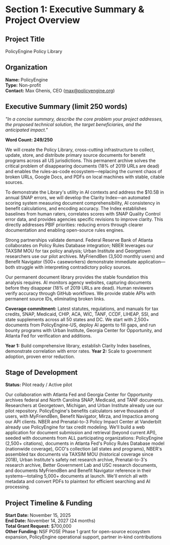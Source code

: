 # Section 1: Executive Summary & Project Overview

## Project Title
PolicyEngine Policy Library

## Organization
**Name:** PolicyEngine  
**Type:** Non-profit  
**Contact:** Max Ghenis, CEO (max@policyengine.org)

## Executive Summary (limit 250 words)
*"In a concise summary, describe the core problem your project addresses, the proposed technical solution, the target beneficiaries, and the anticipated impact."*

**Word Count: 249/250**

We will create the Policy Library, cross-cutting infrastructure to collect, update, store, and distribute primary source documents for benefit programs across all US jurisdictions. This permanent archive solves the critical problem of disappearing documents (18% of 2019 URLs are dead) and enables the rules-as-code ecosystem—replacing the current chaos of broken URLs, Google Docs, and PDFs on local machines with stable, citable sources.

To demonstrate the Library's utility in AI contexts and address the $10.5B in annual SNAP errors, we will develop the Clarity Index—an automated scoring system measuring document comprehensibility, AI consistency in benefit calculations, and encoding accuracy. The Index establishes baselines from human raters, correlates scores with SNAP Quality Control error data, and provides agencies specific revisions to improve clarity. This directly addresses PBIF priorities: reducing errors through clearer documentation and enabling open-source rules engines.

Strong partnerships validate demand. Federal Reserve Bank of Atlanta collaborates on Policy Rules Database integration; NBER leverages our TAXSIM MOU for tax policy analysis; Urban Institute and Georgetown researchers use our pilot archives. MyFriendBen (3,500 monthly users) and Benefit Navigator (500+ caseworkers) demonstrate immediate application—both struggle with interpreting contradictory policy sources.

Our permanent document library provides the stable foundation this analysis requires. AI monitors agency websites, capturing documents before they disappear (18% of 2019 URLs are dead). Human reviewers verify accuracy through GitHub workflows. We provide stable APIs with permanent source IDs, eliminating broken links.

**Coverage commitment:** Latest statutes, regulations, and manuals for tax credits, SNAP, Medicaid, CHIP, ACA, WIC, TANF, CCDF, LIHEAP, SSI, and state supplements across all 50 states and DC. We start with 2,500+ documents from PolicyEngine-US, deploy AI agents to fill gaps, and run bounty programs with Urban Institute, Georgia Center for Opportunity, and Atlanta Fed for verification and additions.

**Year 1:** Build comprehensive library, establish Clarity Index baselines, demonstrate correlation with error rates. **Year 2:** Scale to government adoption, proven error reduction.

## Stage of Development
**Status:** Pilot ready / Active pilot

Our collaboration with Atlanta Fed and Georgia Center for Opportunity archives federal and North Carolina SNAP, Medicaid, and TANF documents. Researchers at Georgetown, Michigan, and Urban Institute already use our pilot repository. PolicyEngine's benefits calculators serve thousands of users, with MyFriendBen, Benefit Navigator, Mirza, and Impactica among our API clients. NBER and Prenatal-to-3 Policy Impact Center at Vanderbilt already use PolicyEngine for tax credit modeling. We'll build a web application for document submission and retrieval (beyond current API), seeded with documents from ALL participating organizations: PolicyEngine (2,500+ citations), documents in Atlanta Fed's Policy Rules Database model (nationwide coverage), GCO's collection (all states and programs), NBER's assembled tax documents via TAXSIM MOU (historical coverage since 2018), Urban Institute's safety net research archive, Prenatal-to-3's research archive, Better Government Lab and USC research documents, and documents MyFriendBen and Benefit Navigator reference in their systems—totaling 5,000+ documents at launch. We'll enrich all with metadata and convert PDFs to plaintext for efficient searching and AI processing.

## Project Timeline & Funding
**Start Date:** November 15, 2025  
**End Date:** November 14, 2027 (24 months)  
**Total Grant Request:** $700,000  
**Other Funding:** NSF POSE Phase 1 grant for open-source ecosystem expansion, PolicyEngine operational support, partner in-kind contributions